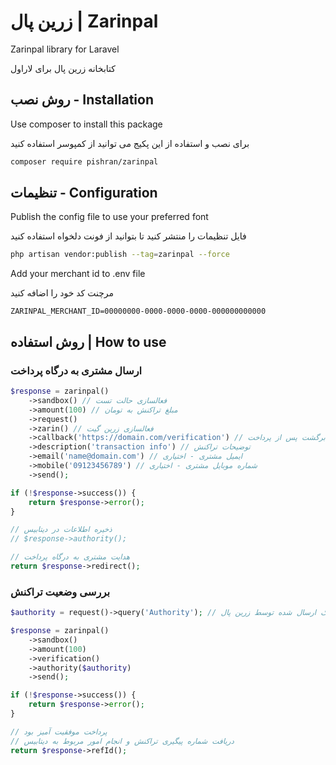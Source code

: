 # زرین پال | Zarinpal

Zarinpal library for Laravel

کتابخانه زرین پال برای لاراول

## روش نصب - Installation

Use composer to install this package

برای نصب و استفاده از این پکیج می توانید از کمپوسر استفاده کنید

```bash
composer require pishran/zarinpal
```
## تنظیمات - Configuration

Publish the config file to use your preferred font

فایل تنظیمات را منتشر کنید تا بتوانید از فونت دلخواه استفاده کنید

```bash
php artisan vendor:publish --tag=zarinpal --force
```

Add your merchant id to .env file

مرچنت کد خود را اضافه کنید

```dotenv
ZARINPAL_MERCHANT_ID=00000000-0000-0000-0000-000000000000
```

## روش استفاده | How to use

### ارسال مشتری به درگاه پرداخت

```php
$response = zarinpal()
    ->sandbox() // فعالسازی حالت تست
    ->amount(100) // مبلغ تراکنش به تومان
    ->request()
    ->zarin() // فعالسازی زرین گیت
    ->callback('https://domain.com/verification') // آدرس برگشت پس از پرداخت
    ->description('transaction info') // توضیحات تراکنش
    ->email('name@domain.com') // ایمیل مشتری - اختیاری
    ->mobile('09123456789') // شماره موبایل مشتری - اختیاری
    ->send();

if (!$response->success()) {
    return $response->error();
}

// ذخیره اطلاعات در دیتابیس
// $response->authority();

// هدایت مشتری به درگاه پرداخت
return $response->redirect();
```

### بررسی وضعیت تراکنش

```php
$authority = request()->query('Authority'); // دریافت کوئری استرینگ ارسال شده توسط زرین پال

$response = zarinpal()
    ->sandbox()
    ->amount(100)
    ->verification()
    ->authority($authority)
    ->send();

if (!$response->success()) {
    return $response->error();
}

// پرداخت موفقیت آمیز بود
// دریافت شماره پیگیری تراکنش و انجام امور مربوط به دیتابیس
return $response->refId();
```